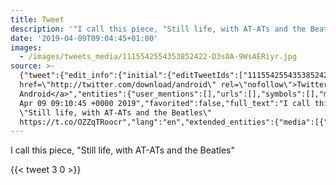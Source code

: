 ```yaml
---
title: Tweet
description: '"I call this piece, "Still life, with AT-ATs and the Beatles" "'
date: '2019-04-09T09:04:45+01:00'
images:
  - /images/tweets_media/1115542554353852422-D3s0A-9WsAERiyr.jpg
source: >-
  {"tweet":{"edit_info":{"initial":{"editTweetIds":["1115542554353852422"],"editableUntil":"2019-04-09T10:10:45.393Z","editsRemaining":"5","isEditEligible":true}},"retweeted":false,"source":"<a
  href=\"http://twitter.com/download/android\" rel=\"nofollow\">Twitter for
  Android</a>","entities":{"user_mentions":[],"urls":[],"symbols":[],"media":[{"expanded_url":"https://twitter.com/toychicken/status/1115542554353852422/photo/1","indices":["61","84"],"url":"https://t.co/OZZqTRoocr","media_url":"http://pbs.twimg.com/media/D3s0A-9WsAERiyr.jpg","id_str":"1115542524209311745","id":"1115542524209311745","media_url_https":"https://pbs.twimg.com/media/D3s0A-9WsAERiyr.jpg","sizes":{"medium":{"w":"1200","h":"900","resize":"fit"},"thumb":{"w":"150","h":"150","resize":"crop"},"small":{"w":"680","h":"510","resize":"fit"},"large":{"w":"2048","h":"1536","resize":"fit"}},"type":"photo","display_url":"pic.twitter.com/OZZqTRoocr"}],"hashtags":[]},"display_text_range":["0","84"],"favorite_count":"3","id_str":"1115542554353852422","truncated":false,"retweet_count":"0","id":"1115542554353852422","possibly_sensitive":false,"created_at":"Tue
  Apr 09 09:10:45 +0000 2019","favorited":false,"full_text":"I call this piece,
  \"Still life, with AT-ATs and the Beatles\"
  https://t.co/OZZqTRoocr","lang":"en","extended_entities":{"media":[{"expanded_url":"https://twitter.com/toychicken/status/1115542554353852422/photo/1","indices":["61","84"],"url":"https://t.co/OZZqTRoocr","media_url":"http://pbs.twimg.com/media/D3s0A-9WsAERiyr.jpg","id_str":"1115542524209311745","id":"1115542524209311745","media_url_https":"https://pbs.twimg.com/media/D3s0A-9WsAERiyr.jpg","sizes":{"medium":{"w":"1200","h":"900","resize":"fit"},"thumb":{"w":"150","h":"150","resize":"crop"},"small":{"w":"680","h":"510","resize":"fit"},"large":{"w":"2048","h":"1536","resize":"fit"}},"type":"photo","display_url":"pic.twitter.com/OZZqTRoocr"}]}}}
---
```

I call this piece, "Still life, with AT-ATs and the Beatles" 
    
{{< tweet 3 0 >}}
    
